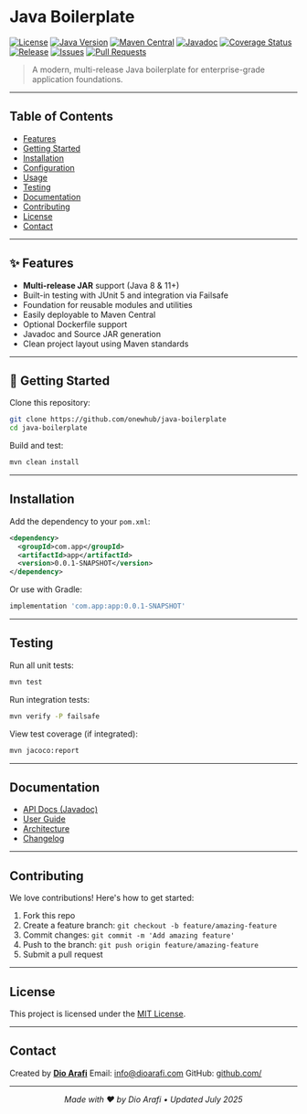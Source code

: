 
# Java Boilerplate

[![License](https://img.shields.io/badge/license-MIT-green.svg)](LICENSE)
[![Java Version](https://img.shields.io/badge/java-8+-blue.svg)](https://adoptopenjdk.net/)
[![Maven Central](https://img.shields.io/maven-central/v/com./.svg)](https://search.maven.org/search?q=g:com.instigator)
[![Javadoc](https://javadoc.io/badge2/com.instigator/instigator/javadoc.svg)](https://javadoc.io/doc/com.instigator/instigator)
[![Coverage Status](https://img.shields.io/codecov/c/github/your-org/your-repo.svg)](https://codecov.io/gh/your-org/your-repo)
[![Release](https://img.shields.io/github/v/release/your-org/your-repo?include_prereleases)](https://github.com/your-org/your-repo/releases)
[![Issues](https://img.shields.io/github/issues/your-org/your-repo)](https://github.com/your-org/your-repo/issues)
[![Pull Requests](https://img.shields.io/github/issues-pr/your-org/your-repo)](https://github.com/your-org/your-repo/pulls)

> A modern, multi-release Java boilerplate for enterprise-grade application foundations.

---

## Table of Contents

- [Features](#-features)
- [Getting Started](#-getting-started)
- [Installation](#-installation)
- [Configuration](#-configuration)
- [Usage](#-usage)
- [Testing](#-testing)
- [Documentation](#-documentation)
- [Contributing](#-contributing)
- [License](#-license)
- [Contact](#-contact)

---

## ✨ Features

- **Multi-release JAR** support (Java 8 & 11+)
- Built-in testing with JUnit 5 and integration via Failsafe
- Foundation for reusable modules and utilities
- Easily deployable to Maven Central
- Optional Dockerfile support
- Javadoc and Source JAR generation
- Clean project layout using Maven standards

---

## 🚀 Getting Started

Clone this repository:

```bash
git clone https://github.com/onewhub/java-boilerplate
cd java-boilerplate
````

Build and test:

```bash
mvn clean install
```

---

## Installation

Add the dependency to your `pom.xml`:

```xml
<dependency>
  <groupId>com.app</groupId>
  <artifactId>app</artifactId>
  <version>0.0.1-SNAPSHOT</version>
</dependency>
```

Or use with Gradle:

```groovy
implementation 'com.app:app:0.0.1-SNAPSHOT'
```

---

## Testing

Run all unit tests:

```bash
mvn test
```

Run integration tests:

```bash
mvn verify -P failsafe
```

View test coverage (if integrated):

```bash
mvn jacoco:report
```

---

## Documentation

* [API Docs (Javadoc)](https://javadoc.io/doc/com./)
* [User Guide](docs/user-guide.md)
* [Architecture](docs/architecture.md)
* [Changelog](CHANGELOG.md)

---

## Contributing

We love contributions! Here's how to get started:

1. Fork this repo
2. Create a feature branch: `git checkout -b feature/amazing-feature`
3. Commit changes: `git commit -m 'Add amazing feature'`
4. Push to the branch: `git push origin feature/amazing-feature`
5. Submit a pull request

---

## License

This project is licensed under the [MIT License](LICENSE).

---

## Contact

Created by **[Dio Arafi]()**
Email: [info@dioarafi.com](mailto:info@dioarafi.com)
GitHub: [github.com/](https://github.com/)

---

<p align="center">
  <em>Made with ❤️ by Dio Arafi • Updated July 2025</em>
</p>


